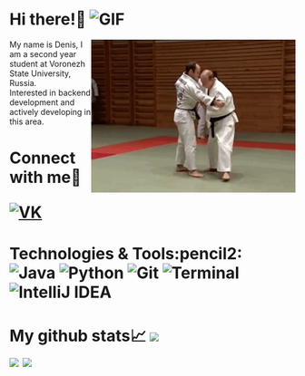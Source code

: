 <h1> 
  Hi there!👋
  <img  height="40px" alt="GIF" src="https://media.giphy.com/media/j5hWF2V3RlNGItTkGc/giphy.gif" /> 
</h1> 

<img align="right" height="270px" alt="GIF" src="9bXa.gif" />

<a>
My name is Denis, I am a second year student at Voronezh State University, Russia.
<br>
Interested in backend development and actively developing in this area.
</a>

<h1>
Connect with me🗿
  
[<img alt="VK" width="40px" src="https://img.icons8.com/color/452/vk-circled.png" />][vk]
</h1>

<h1>
Technologies & Tools:pencil2:
<br>

<img alt="Java" width="40px" src="https://img.icons8.com/color/452/java-coffee-cup-logo.png" />
<img alt="Python" width="40px" src="https://img.icons8.com/color/452/python.png" />
<img alt="Git" width="40px" src="https://img.icons8.com/color/452/git.png" />
<img alt="Terminal" width="40px" src="https://img.icons8.com/color/452/ubuntu--v1.png" />
<img alt="IntelliJ IDEA" width="40px" src="https://upload.wikimedia.org/wikipedia/commons/thumb/d/d5/IntelliJ_IDEA_Logo.svg/512px-IntelliJ_IDEA_Logo.svg.png" />
</h1>

<h1>My github stats📈 
  <img src="https://visitor-badge.glitch.me/badge?page_id=DenisRybas.visitor-badge&color=5194f0" />
<br>
<img width="500px" src="https://github-readme-stats.vercel.app/api?username=DenisRybas&show_icons=true&theme=tokyonight" />
<img width="500px" src="https://github-readme-stats.vercel.app/api/top-langs/?username=DenisRybas&theme=tokyonight" />
</h1>

[vk]: https://vk.com/rybas_denis
